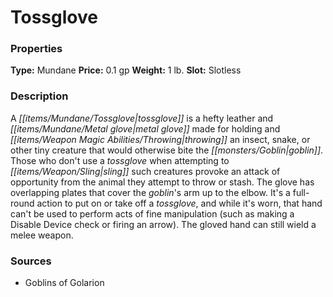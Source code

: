 ﻿---
Title: "Tossglove"
Type: "Mundane"
Price: "0.1 gp"
Weight: "1 lb."
Slot: "Slotless"
Description: |
  "A tossglove is a hefty leather and metal glove made for holding and throwing an insect, snake, or other tiny creature that would otherwise bite the goblin. Those who don't use a tossglove when attempting to sling such creatures provoke an attack of opportunity from the animal they attempt to throw or stash. The glove has overlapping plates that cover the goblin's arm up to the elbow. It's a full-round action to put on or take off a tossglove, and while it's worn, that hand can't be used to perform acts of fine manipulation (such as making a Disable Device check or firing an arrow). The gloved hand can still wield a melee weapon."
Sources: "['Goblins of Golarion']"
---

# Tossglove

### Properties

**Type:** Mundane **Price:** 0.1 gp **Weight:** 1 lb. **Slot:** Slotless

### Description

A _[[items/Mundane/Tossglove|tossglove]]_ is a hefty leather and _[[items/Mundane/Metal glove|metal glove]]_ made for holding and _[[items/Weapon Magic Abilities/Throwing|throwing]]_ an insect, snake, or other tiny creature that would otherwise bite the _[[monsters/Goblin|goblin]]_. Those who don't use a _tossglove_ when attempting to _[[items/Weapon/Sling|sling]]_ such creatures provoke an attack of opportunity from the animal they attempt to throw or stash. The glove has overlapping plates that cover the _goblin_'s arm up to the elbow. It's a full-round action to put on or take off a _tossglove_, and while it's worn, that hand can't be used to perform acts of fine manipulation (such as making a Disable Device check or firing an arrow). The gloved hand can still wield a melee weapon.

### Sources

* Goblins of Golarion